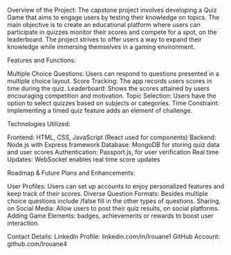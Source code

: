 Overview of the Project:
The capstone project involves developing a Quiz Game that aims to engage users by testing their knowledge on topics. The main objective is to create an educational platform where users can participate in quizzes monitor their scores and compete for a spot, on the leaderboard. The project strives to offer users a way to expand their knowledge while immersing themselves in a gaming environment.

Features and Functions:

 Multiple Choice Questions: Users can respond to questions presented in a multiple choice layout.
 Score Tracking: The app records users scores in time during the quiz.
 Leaderboard: Shows the scores attained by users encouraging competition and motivation.
 Topic Selection: Users have the option to select quizzes based on subjects or categories.
 Time Constraint: Implementing a timed quiz feature adds an element of challenge.

Technologies Utilized:

Frontend: HTML, CSS, JavaScript (React used for components)
Backend: Node.js with Express framework
Database: MongoDB for storing quiz data and user scores
Authentication: Passport.js, for user verification
Real time Updates: WebSocket enables real time score updates

Roadmap & Future Plans and Enhancements:

 User Profiles: Users can set up accounts to enjoy personalized features and keep track of their scores.
 Diverse Question Formats: Besides multiple choice questions include /false fill in the other types of questions.
 Sharing, on Social Media: Allow users to post their quiz results, on social platforms.
 Adding Game Elements: badges, achievements or rewards to boost user interaction.

Contact Details:
 LinkedIn Profile: linkedin.com/in/Irouane1
 GitHub Account: github.com/Irouane4